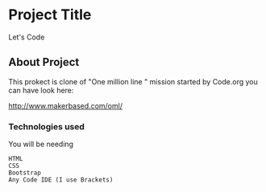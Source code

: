 # Project Title

Let's Code

## About Project

This prokect is clone of "One million line " mission started by Code.org you can have look here:

http://www.makerbased.com/oml/

### Technologies used
You will be needing 
```
HTML
CSS
Bootstrap
Any Code IDE (I use Brackets)
```

